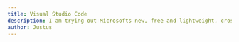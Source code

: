 ```yaml
---
title: Visual Studio Code
description: I am trying out Microsofts new, free and lightweight, cross-platform IDE
author: Justus
---
```



